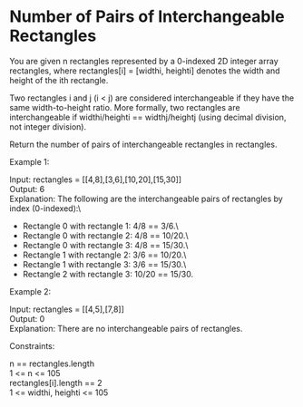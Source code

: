 # Number of Pairs of Interchangeable Rectangles

You are given n rectangles represented by a 0-indexed 2D integer array rectangles, where rectangles[i] = [widthi, heighti] denotes the width and height of the ith rectangle.

Two rectangles i and j (i < j) are considered interchangeable if they have the same width-to-height ratio. More formally, two rectangles are interchangeable if widthi/heighti == widthj/heightj (using decimal division, not integer division).

Return the number of pairs of interchangeable rectangles in rectangles.

Example 1:

Input: rectangles = [[4,8],[3,6],[10,20],[15,30]]\
Output: 6\
Explanation: The following are the interchangeable pairs of rectangles by index (0-indexed):\
- Rectangle 0 with rectangle 1: 4/8 == 3/6.\
- Rectangle 0 with rectangle 2: 4/8 == 10/20.\
- Rectangle 0 with rectangle 3: 4/8 == 15/30.\
- Rectangle 1 with rectangle 2: 3/6 == 10/20.\
- Rectangle 1 with rectangle 3: 3/6 == 15/30.\
- Rectangle 2 with rectangle 3: 10/20 == 15/30.

Example 2:

Input: rectangles = [[4,5],[7,8]]\
Output: 0\
Explanation: There are no interchangeable pairs of rectangles.
 
Constraints:

n == rectangles.length\
1 <= n <= 105\
rectangles[i].length == 2\
1 <= widthi, heighti <= 105